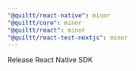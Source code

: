 ```yaml
---
"@quiltt/react-native": minor
"@quiltt/core": minor
"@quiltt/react": minor
"@quiltt/react-test-nextjs": minor
---
```


Release React Native SDK

